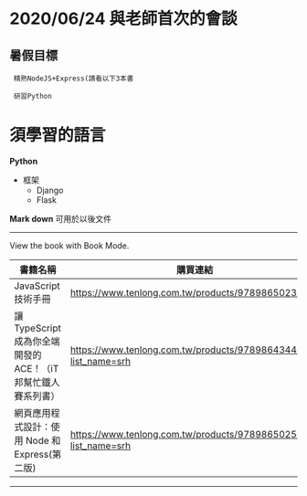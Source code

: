 # 2020/06/24 與老師首次的會談
## 暑假目標
     精熟NodeJS+Express(請看以下3本書
     
     研習Python


# 須學習的語言
**Python**
* 框架
     * Django
     * Flask
     
**Mark down**
可用於以後文件

---
View the book with <i class="fa fa-book fa-fw"></i> Book Mode.

書籍名稱 | 購買連結 |
-------- | -------- |
JavaScript 技術手冊     | https://www.tenlong.com.tw/products/9789865023188     |
讓 TypeScript 成為你全端開發的 ACE！（iT邦幫忙鐵人賽系列書）     | https://www.tenlong.com.tw/products/9789864344895?list_name=srh    |
網頁應用程式設計：使用 Node 和 Express(第二版)     | https://www.tenlong.com.tw/products/9789865025311?list_name=srh    |

---